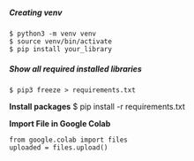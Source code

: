 ##### Creating venv
```
$ python3 -m venv venv
$ source venv/bin/activate
$ pip install your_library
```

##### Show all required installed libraries
```$ pip3 freeze > requirements.txt```

**Install packages**
$ pip install -r requirements.txt

**Import File in Google Colab**

```
from google.colab import files
uploaded = files.upload()
```